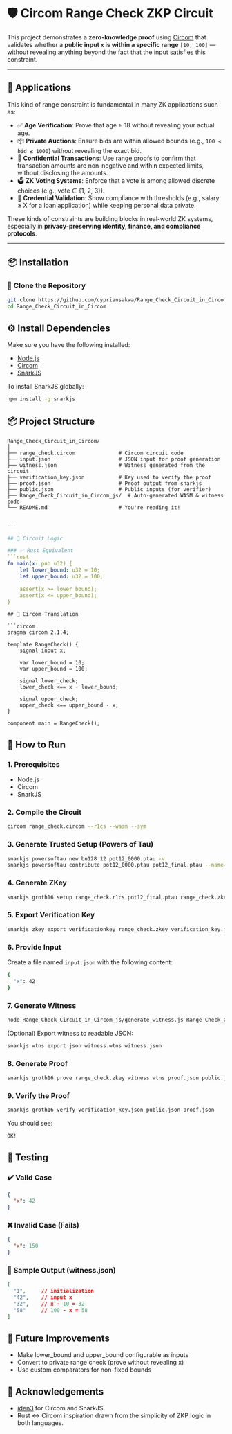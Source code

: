 # 🛡️ Circom Range Check ZKP Circuit

This project demonstrates a **zero-knowledge proof** using [Circom](https://docs.circom.io) that validates whether a **public input `x` is within a specific range** `[10, 100]` — without revealing anything beyond the fact that the input satisfies this constraint.

---

## 🧩 Applications

This kind of range constraint is fundamental in many ZK applications such as:

- ✅ **Age Verification**: Prove that age ≥ 18 without revealing your actual age.
- 📦 **Private Auctions**: Ensure bids are within allowed bounds (e.g., `100 ≤ bid ≤ 1000`) without revealing the exact bid.
- 🔐 **Confidential Transactions**: Use range proofs to confirm that transaction amounts are non-negative and within expected limits, without disclosing the amounts.
- 🗳️ **ZK Voting Systems**: Enforce that a vote is among allowed discrete choices (e.g., vote ∈ {1, 2, 3}).
- 🎫 **Credential Validation**: Show compliance with thresholds (e.g., salary ≥ X for a loan application) while keeping personal data private.

These kinds of constraints are building blocks in real-world ZK systems, especially in **privacy-preserving identity, finance, and compliance protocols**.

---
## 📦 Installation

### 🔁 Clone the Repository

```bash
git clone https://github.com/cypriansakwa/Range_Check_Circuit_in_Circom.git
cd Range_Check_Circuit_in_Circom
```
## ⚙️ Install Dependencies

Make sure you have the following installed:

- [Node.js](https://nodejs.org/)
- [Circom](https://docs.circom.io/getting-started/installation/)
- [SnarkJS](https://github.com/iden3/snarkjs)

To install SnarkJS globally:

```bash
npm install -g snarkjs
```
## 📦 Project Structure
```text
Range_Check_Circuit_in_Circom/
│
├── range_check.circom              # Circom circuit code
├── input.json                      # JSON input for proof generation
├── witness.json                    # Witness generated from the circuit
├── verification_key.json           # Key used to verify the proof
├── proof.json                      # Proof output from snarkjs
├── public.json                     # Public inputs (for verifier)
├── Range_Check_Circuit_in_Circom_js/  # Auto-generated WASM & witness code
└── README.md                       # You're reading it!
```
```yaml

---

## 🧮 Circuit Logic

### ✅ Rust Equivalent
```rust
fn main(x: pub u32) {
    let lower_bound: u32 = 10;
    let upper_bound: u32 = 100;

    assert(x >= lower_bound);
    assert(x <= upper_bound);
}
```
```
## 🧠 Circom Translation

```circom
pragma circom 2.1.4;

template RangeCheck() {
    signal input x;

    var lower_bound = 10;
    var upper_bound = 100;

    signal lower_check;
    lower_check <== x - lower_bound;

    signal upper_check;
    upper_check <== upper_bound - x;
}

component main = RangeCheck();
```
## 🚀 How to Run
### 1. Prerequisites
- Node.js
- Circom
- SnarkJS
### 2. Compile the Circuit
```bash
circom range_check.circom --r1cs --wasm --sym
```
### 3. Generate Trusted Setup (Powers of Tau)
```bash
snarkjs powersoftau new bn128 12 pot12_0000.ptau -v
snarkjs powersoftau contribute pot12_0000.ptau pot12_final.ptau --name="First contribution" -v
```
### 4. Generate ZKey
```bash
snarkjs groth16 setup range_check.r1cs pot12_final.ptau range_check.zkey
```
### 5. Export Verification Key
```bash
snarkjs zkey export verificationkey range_check.zkey verification_key.json
```
### 6. Provide Input
Create a file named `input.json` with the following content:
```bash
{
  "x": 42
}
```
### 7. Generate Witness
```bash
node Range_Check_Circuit_in_Circom_js/generate_witness.js Range_Check_Circuit_in_Circom_js/range_check.wasm input.json witness.wtns
```
(Optional) Export witness to readable JSON:
```bash
snarkjs wtns export json witness.wtns witness.json
```
### 8. Generate Proof
```bash
snarkjs groth16 prove range_check.zkey witness.wtns proof.json public.json
```
### 9. Verify the Proof
```bash
snarkjs groth16 verify verification_key.json public.json proof.json
```
You should see:
```bash
OK!
```
## 🧪 Testing
### ✔️ Valid Case
```json
{
  "x": 42
}
```
### ❌ Invalid Case (Fails)
```json
{
  "x": 150
}
```
### 📖 Sample Output (witness.json)
```json
[
  "1",     // initialization
  "42",    // input x
  "32",    // x - 10 = 32
  "58"     // 100 - x = 58
]
```
## 🧰 Future Improvements
- Make lower_bound and upper_bound configurable as inputs
- Convert to private range check (prove without revealing x)
- Use custom comparators for non-fixed bounds
## 🤝 Acknowledgements

- [iden3](https://iden3.io) for Circom and SnarkJS.  
- Rust ↔ Circom inspiration drawn from the simplicity of ZKP logic in both languages.

